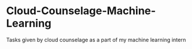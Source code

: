 # Cloud-Counselage-Machine-Learning
Tasks given by cloud counselage as a part of my machine learning intern
